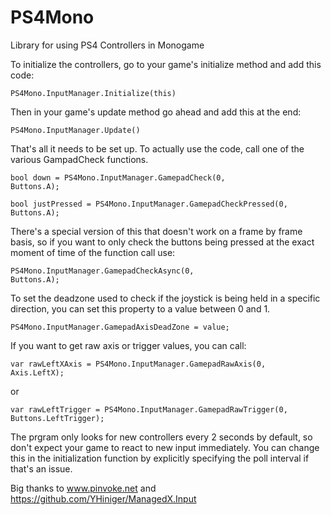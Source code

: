# PS4Mono
Library for using PS4 Controllers in Monogame

To initialize the controllers, go to your game's initialize method and add this code:

<code>PS4Mono.InputManager.Initialize(this)</code>

Then in your game's update method go ahead and add this at the end:

<code>PS4Mono.InputManager.Update()</code>

That's all it needs to be set up. To actually use the code, call one of the various GampadCheck functions.

<code>bool down = PS4Mono.InputManager.GamepadCheck(0, Buttons.A);</code>

<code>bool justPressed = PS4Mono.InputManager.GamepadCheckPressed(0, Buttons.A);</code>

There's a special version of this that doesn't work on a frame by frame basis, so if you want to only 
check the buttons being pressed at the exact moment of time of the function call use:

<code>PS4Mono.InputManager.GamepadCheckAsync(0, Buttons.A);</code>

To set the deadzone used to check if the joystick is being held in a specific direction,
you can set this property to a value between 0 and 1.

<code>PS4Mono.InputManager.GamepadAxisDeadZone = value;</code>

If you want to get raw axis or trigger values, you can call:

<code>var rawLeftXAxis = PS4Mono.InputManager.GamepadRawAxis(0, Axis.LeftX);</code>

or

<code>var rawLeftTrigger = PS4Mono.InputManager.GamepadRawTrigger(0, Buttons.LeftTrigger);</code>

The prgram only looks for new controllers every 2 seconds by default, so don't expect your game to react to new input immediately. You can change this in the initialization function by explicitly specifying the poll interval if that's an issue.

Big thanks to www.pinvoke.net and https://github.com/YHiniger/ManagedX.Input
